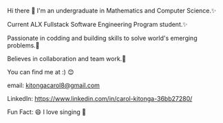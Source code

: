 Hi there 👋
I'm an undergraduate in Mathematics and Computer Science.✨

Current ALX Fullstack Software Engineering Program student.✨

Passionate in codding and building skills to solve world's emerging problems.🌟

Believes in collaboration and team work.💪

You can find me at :) 😊

email: kitongacarol8@gmail.com

LinkedIn: https://www.linkedin.com/in/carol-kitonga-36bb27280/

Fun Fact: 😄
I love singing 💫
